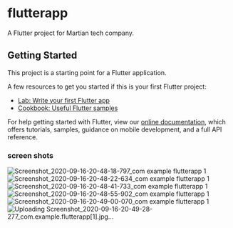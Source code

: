 # flutterapp

A  Flutter project for Martian tech company.

## Getting Started

This project is a starting point for a Flutter application.

A few resources to get you started if this is your first Flutter project:

- [Lab: Write your first Flutter app](https://flutter.dev/docs/get-started/codelab)
- [Cookbook: Useful Flutter samples](https://flutter.dev/docs/cookbook)

For help getting started with Flutter, view our
[online documentation](https://flutter.dev/docs), which offers tutorials,
samples, guidance on mobile development, and a full API reference.


### screen shots ###
![Screenshot_2020-09-16-20-48-18-797_com example flutterapp 1](https://user-images.githubusercontent.com/55314273/93381677-503e5580-f861-11ea-8cb1-c3f3960152c7.jpg)
![Screenshot_2020-09-16-20-48-22-634_com example flutterapp 1](https://user-images.githubusercontent.com/55314273/93381703-59c7bd80-f861-11ea-8772-bf1992abe01f.jpg)
![Screenshot_2020-09-16-20-48-41-733_com example flutterapp 1](https://user-images.githubusercontent.com/55314273/93381744-66e4ac80-f861-11ea-92d9-95f1f0019944.jpg)
![Screenshot_2020-09-16-20-48-55-902_com example flutterapp 1](https://user-images.githubusercontent.com/55314273/93381797-7bc14000-f861-11ea-8c3e-1dd9090c5cb3.jpg)
![Screenshot_2020-09-16-20-49-00-070_com example flutterapp 1](https://user-images.githubusercontent.com/55314273/93381836-8a0f5c00-f861-11ea-808a-fa19a6b43a67.jpg)
![Uploading Screenshot_2020-09-16-20-49-28-277_com.example.flutterapp[1].jpg…]()

